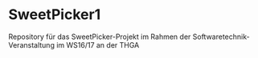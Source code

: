 # SweetPicker1
Repository für das SweetPicker-Projekt im Rahmen der Softwaretechnik-Veranstaltung im WS16/17 an der THGA
